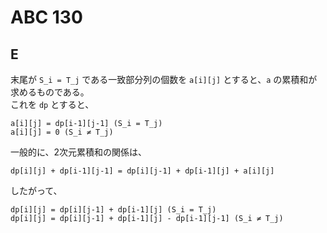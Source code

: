 # ABC 130

## E
末尾が `S_i = T_j` である一致部分列の個数を `a[i][j]` とすると、`a` の累積和が求めるものである。  
これを `dp` とすると、
```
a[i][j] = dp[i-1][j-1] (S_i = T_j)
a[i][j] = 0 (S_i ≠ T_j)
```

一般的に、2次元累積和の関係は、
```
dp[i][j] + dp[i-1][j-1] = dp[i][j-1] + dp[i-1][j] + a[i][j]
```

したがって、
```
dp[i][j] = dp[i][j-1] + dp[i-1][j] (S_i = T_j)
dp[i][j] = dp[i][j-1] + dp[i-1][j] - dp[i-1][j-1] (S_i ≠ T_j)
```
